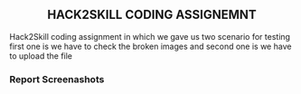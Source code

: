 <h2 align=center>HACK2SKILL CODING ASSIGNEMNT</h2>

<p>Hack2Skill coding assignment in which we gave us two scenario for testing first one is we have to check the broken images and second one is we have to upload the file</p>

<h3>Report Screenashots</h3>




